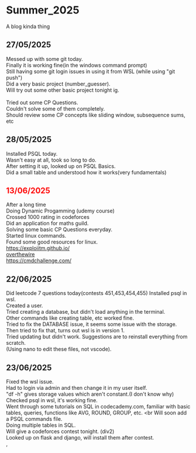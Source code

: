 # Summer_2025
A blog kinda thing

## 27/05/2025
Messed up with some git today.<br>
Finally it is working fine(in the windows command prompt)<br>
Still having some git login issues in using it from WSL (while using "git push")<br>
Did a very basic project (number_guesser).<br>
Will try out some other basic project tonight ig.<br>
<br>
Tried out some CP Questions.<br>
Couldn't solve some of them completely.<br>
Should review some CP concepts like sliding window, subsequence sums, etc<br>


## 28/05/2025
Installed PSQL today.<br>
Wasn't easy at all, took so long to do.<br>
After setting it up, looked up on PSQL Basics.<br>
Did a small table and understood how it works(very fundamentals)<br>

## <font color="red">13/06/2025</font>
After a long time <br>
Doing Dynamic Progamming (udemy course) <br>
Crossed 1000 rating in codeforces <br>
Did an application for maths guild. <br>
Solving some basic CP Questions everyday. <br>
Started linux commands. <br>
Found some good resources for linux. <br>
https://exploiitm.github.io/ <br>
[overthewire](https://overthewire.org/wargames) <br>
https://cmdchallenge.com/ <br>

## 22/06/2025 <br>
Did leetcode 7 questions today(contests 451,453,454,455)
Installed psql in wsl. <br>
Created a user.<br>
Tried creating a database, but didn't load anything in the terminal. <br>
Other commands like creating table, etc worked fine.<br>
Tried to fix the DATABASE issue, it seems some issue with the storage.<br>
Then tried to fix that, turns out wsl is in version 1.<br>
Tried updating but didn't work. Suggestions are to reinstall everything from scratch.<br>
(Using nano to edit these files, not vscode).

## 23/06/2025 <br>
Fixed the wsl issue.<br>
Had to login via admin and then change it in my user itself.<br>
"df -h" gives storage values which aren't constant.(I don't know why) <br>
Checked psql in wsl, it's working fine.<br>
Went through some tutorials on SQL in codecademy.com, familiar with basic tables, queries, functions like AVG, ROUND, GROUP, etc. <br
Will soon add a PSQL commands file. <br>
Doing multiple tables in SQL. <br>
Will give a codeforces contest tonight. (div2) <br>
Looked up on flask and django, will install them after contest.<br>, 
